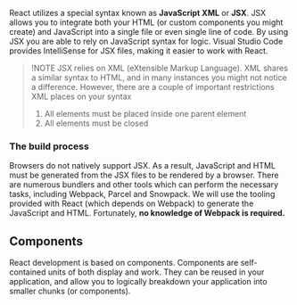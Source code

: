 React utilizes a special syntax known as **JavaScript XML** or **JSX**. JSX allows you to integrate both your HTML (or custom components you might create) and JavaScript into a single file or even single line of code. By using JSX you are able to rely on JavaScript syntax for logic. Visual Studio Code provides IntelliSense for JSX files, making it easier to work with React.

> !NOTE
> JSX relies on XML (eXtensible Markup Language). XML shares a similar syntax to HTML, and in many instances you might not notice a difference. However, there are a couple of important restrictions XML places on your syntax
>
> 1. All elements must be placed inside one parent element
> 1. All elements must be closed

### The build process

Browsers do not natively support JSX. As a result, JavaScript and HTML must be generated from the JSX files to be rendered by a browser. There are numerous bundlers and other tools which can perform the necessary tasks, including Webpack, Parcel and Snowpack. We will use the tooling provided with React (which depends on Webpack) to generate the JavaScript and HTML. Fortunately, **no knowledge of Webpack is required.**

## Components

React development is based on components. Components are self-contained units of both display and work. They can be reused in your application, and allow you to logically breakdown your application into smaller chunks (or components).
